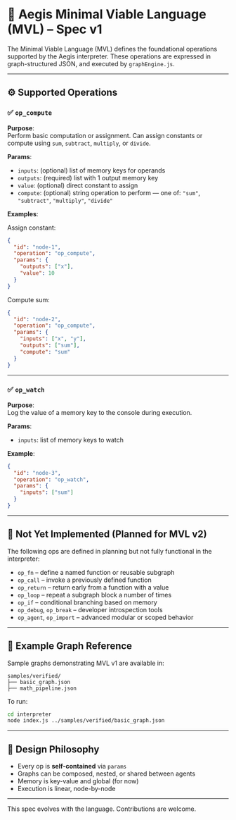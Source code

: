 # 📘 Aegis Minimal Viable Language (MVL) – Spec v1

The Minimal Viable Language (MVL) defines the foundational operations supported by the Aegis interpreter. These operations are expressed in graph-structured JSON, and executed by `graphEngine.js`.

---

## ⚙️ Supported Operations

### ✅ `op_compute`

**Purpose**:  
Perform basic computation or assignment. Can assign constants or compute using `sum`, `subtract`, `multiply`, or `divide`.

**Params**:
- `inputs`: (optional) list of memory keys for operands
- `outputs`: (required) list with 1 output memory key
- `value`: (optional) direct constant to assign
- `compute`: (optional) string operation to perform — one of: `"sum"`, `"subtract"`, `"multiply"`, `"divide"`

**Examples**:

Assign constant:
```json
{
  "id": "node-1",
  "operation": "op_compute",
  "params": {
    "outputs": ["x"],
    "value": 10
  }
}
```

Compute sum:
```json
{
  "id": "node-2",
  "operation": "op_compute",
  "params": {
    "inputs": ["x", "y"],
    "outputs": ["sum"],
    "compute": "sum"
  }
}
```

---

### ✅ `op_watch`

**Purpose**:  
Log the value of a memory key to the console during execution.

**Params**:
- `inputs`: list of memory keys to watch

**Example**:
```json
{
  "id": "node-3",
  "operation": "op_watch",
  "params": {
    "inputs": ["sum"]
  }
}
```

---

## 🔧 Not Yet Implemented (Planned for MVL v2)

The following ops are defined in planning but not fully functional in the interpreter:

- `op_fn` – define a named function or reusable subgraph
- `op_call` – invoke a previously defined function
- `op_return` – return early from a function with a value
- `op_loop` – repeat a subgraph block a number of times
- `op_if` – conditional branching based on memory
- `op_debug`, `op_break` – developer introspection tools
- `op_agent`, `op_import` – advanced modular or scoped behavior

---

## 📁 Example Graph Reference

Sample graphs demonstrating MVL v1 are available in:

```
samples/verified/
├── basic_graph.json
├── math_pipeline.json
```

To run:
```bash
cd interpreter
node index.js ../samples/verified/basic_graph.json
```

---

## 🧠 Design Philosophy

- Every op is **self-contained** via `params`
- Graphs can be composed, nested, or shared between agents
- Memory is key-value and global (for now)
- Execution is linear, node-by-node

---

This spec evolves with the language. Contributions are welcome.
